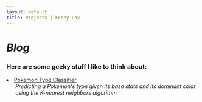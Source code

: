 ```yaml
---
layout: default
title: Projects | Kenny Lov
---
```

<style> 
nav ul li:nth-child(3) a{
 color: black; 
 text-decoration:underline;
 text-decoration-color:black;
}

</style>

# *Blog*
### Here are some geeky stuff I like to think about:

<p>
<!--   <li><a href= "/projects/pokemon_classifier">Pokemon Type Classifier</a> -->
 <li><a href= "/projects/poke.html">Pokemon Type Classifier</a>
  <ul><i>Predicting a Pokemon's type given its base stats and its dominant color using the K-nearest neighbors algorithm</i></ul>
 </li>
 
 
</p>
